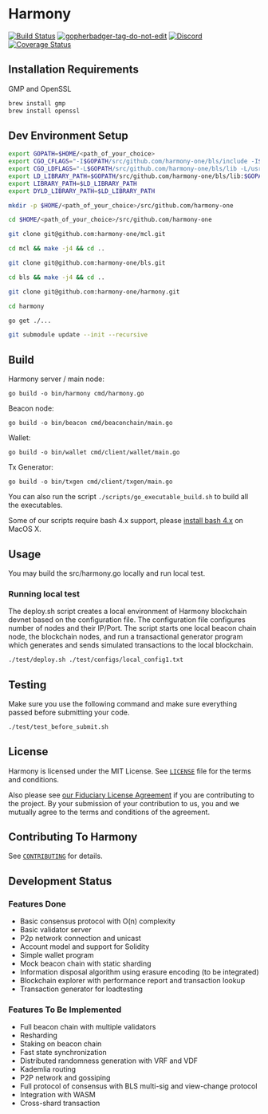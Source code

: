 # Harmony
[![Build Status](https://travis-ci.com/harmony-one/harmony.svg?token=DnoYvYiTAk7pqTo9XsTi&branch=master)](https://travis-ci.com/harmony-one/harmony)
<a href='https://github.com/jpoles1/gopherbadger' target='_blank'>![gopherbadger-tag-do-not-edit](https://img.shields.io/badge/Go%20Coverage-45%25-brightgreen.svg?longCache=true&style=flat)</a>
<a href="https://discord.gg/kdf8a6T">![Discord](https://img.shields.io/discord/532383335348043777.svg)</a>
[![Coverage Status](https://coveralls.io/repos/github/harmony-one/harmony/badge.svg?branch=master)](https://coveralls.io/github/harmony-one/harmony?branch=master)

## Installation Requirements
GMP and OpenSSL
```bash
brew install gmp
brew install openssl
```

## Dev Environment Setup

```bash
export GOPATH=$HOME/<path_of_your_choice>
export CGO_CFLAGS="-I$GOPATH/src/github.com/harmony-one/bls/include -I$GOPATH/src/github.com/harmony-one/mcl/include -I/usr/local/opt/openssl/include"
export CGO_LDFLAGS="-L$GOPATH/src/github.com/harmony-one/bls/lib -L/usr/local/opt/openssl/lib"
export LD_LIBRARY_PATH=$GOPATH/src/github.com/harmony-one/bls/lib:$GOPATH/src/github.com/harmony-one/mcl/lib:/usr/local/opt/openssl/lib
export LIBRARY_PATH=$LD_LIBRARY_PATH
export DYLD_LIBRARY_PATH=$LD_LIBRARY_PATH

mkdir -p $HOME/<path_of_your_choice>/src/github.com/harmony-one

cd $HOME/<path_of_your_choice>/src/github.com/harmony-one

git clone git@github.com:harmony-one/mcl.git

cd mcl && make -j4 && cd ..

git clone git@github.com:harmony-one/bls.git

cd bls && make -j4 && cd ..

git clone git@github.com:harmony-one/harmony.git

cd harmony

go get ./...

git submodule update --init --recursive

```

## Build

Harmony server / main node:
```
go build -o bin/harmony cmd/harmony.go
```

Beacon node:
```
go build -o bin/beacon cmd/beaconchain/main.go
```

Wallet:
```
go build -o bin/wallet cmd/client/wallet/main.go
```

Tx Generator:
```
go build -o bin/txgen cmd/client/txgen/main.go
```

You can also run the script `./scripts/go_executable_build.sh` to build all the executables.

Some of our scripts require bash 4.x support, please [install bash 4.x](http://tldrdevnotes.com/bash-upgrade-3-4-macos) on MacOS X.

## Usage
You may build the src/harmony.go locally and run local test.

### Running local test
The deploy.sh script creates a local environment of Harmony blockchain devnet based on the configuration file.
The configuration file configures number of nodes and their IP/Port.
The script starts one local beacon chain node, the blockchain nodes, and run a transactional generator program which generates and sends simulated transactions to the local blockchain.

```bash
./test/deploy.sh ./test/configs/local_config1.txt
```

## Testing

Make sure you use the following command and make sure everything passed before submitting your code.

```bash
./test/test_before_submit.sh
```

## License

Harmony is licensed under the MIT License.  See [`LICENSE`](LICENSE) file for
the terms and conditions.

Also please see [our Fiduciary License Agreement](FLA.md) if you are
contributing to the project.  By your submission of your contribution to us, you
and we mutually agree to the terms and conditions of the agreement.


## Contributing To Harmony

See [`CONTRIBUTING`](CONTRIBUTING.md) for details.

## Development Status

### Features Done

* Basic consensus protocol with O(n) complexity
* Basic validator server
* P2p network connection and unicast
* Account model and support for Solidity
* Simple wallet program
* Mock beacon chain with static sharding
* Information disposal algorithm using erasure encoding (to be integrated)
* Blockchain explorer with performance report and transaction lookup
* Transaction generator for loadtesting

### Features To Be Implemented

* Full beacon chain with multiple validators
* Resharding
* Staking on beacon chain
* Fast state synchronization
* Distributed randomness generation with VRF and VDF
* Kademlia routing
* P2P network and gossiping
* Full protocol of consensus with BLS multi-sig and view-change protocol
* Integration with WASM
* Cross-shard transaction
